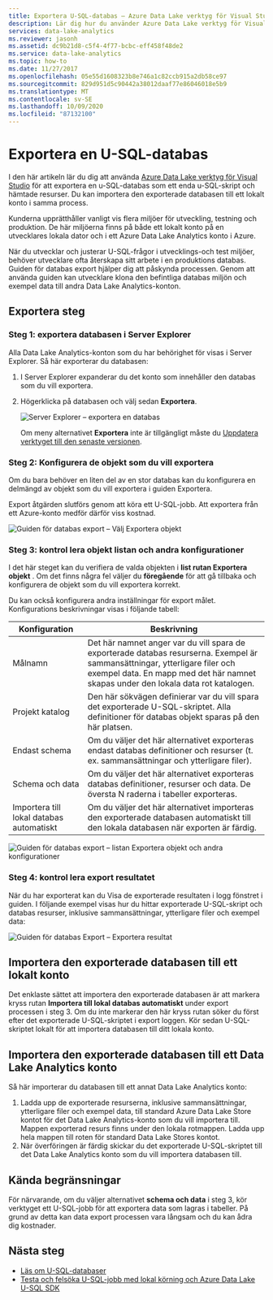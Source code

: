 ```yaml
---
title: Exportera U-SQL-databas – Azure Data Lake verktyg för Visual Studio
description: Lär dig hur du använder Azure Data Lake verktyg för Visual Studio för att exportera en U-SQL-databas och importera den automatiskt till ett lokalt konto.
services: data-lake-analytics
ms.reviewer: jasonh
ms.assetid: dc9b21d8-c5f4-4f77-bcbc-eff458f48de2
ms.service: data-lake-analytics
ms.topic: how-to
ms.date: 11/27/2017
ms.openlocfilehash: 05e55d1608323b8e746a1c82ccb915a2db58ce97
ms.sourcegitcommit: 829d951d5c90442a38012daaf77e86046018e5b9
ms.translationtype: MT
ms.contentlocale: sv-SE
ms.lasthandoff: 10/09/2020
ms.locfileid: "87132100"
---
```

# <a name="export-a-u-sql-database"></a>Exportera en U-SQL-databas

I den här artikeln lär du dig att använda [Azure Data Lake verktyg för Visual Studio](https://aka.ms/adltoolsvs) för att exportera en u-SQL-databas som ett enda u-SQL-skript och hämtade resurser. Du kan importera den exporterade databasen till ett lokalt konto i samma process.

Kunderna upprätthåller vanligt vis flera miljöer för utveckling, testning och produktion. De här miljöerna finns på både ett lokalt konto på en utvecklares lokala dator och i ett Azure Data Lake Analytics konto i Azure. 

När du utvecklar och justerar U-SQL-frågor i utvecklings-och test miljöer, behöver utvecklare ofta återskapa sitt arbete i en produktions databas. Guiden för databas export hjälper dig att påskynda processen. Genom att använda guiden kan utvecklare klona den befintliga databas miljön och exempel data till andra Data Lake Analytics-konton.

## <a name="export-steps"></a>Exportera steg

### <a name="step-1-export-the-database-in-server-explorer"></a>Steg 1: exportera databasen i Server Explorer

Alla Data Lake Analytics-konton som du har behörighet för visas i Server Explorer. Så här exporterar du databasen:

1. I Server Explorer expanderar du det konto som innehåller den databas som du vill exportera.
2. Högerklicka på databasen och välj sedan **Exportera**. 
   
    ![Server Explorer – exportera en databas](./media/data-lake-analytics-data-lake-tools-export-database/export-database.png)

     Om meny alternativet **Exportera** inte är tillgängligt måste du [Uppdatera verktyget till den senaste versionen](https://aka.ms/adltoolsvs).

### <a name="step-2-configure-the-objects-that-you-want-to-export"></a>Steg 2: Konfigurera de objekt som du vill exportera

Om du bara behöver en liten del av en stor databas kan du konfigurera en delmängd av objekt som du vill exportera i guiden Exportera. 

Export åtgärden slutförs genom att köra ett U-SQL-jobb. Att exportera från ett Azure-konto medför därför viss kostnad.

![Guiden för databas export – Välj Exportera objekt](./media/data-lake-analytics-data-lake-tools-export-database/export-database-wizard.png)

### <a name="step-3-check-the-objects-list-and-other-configurations"></a>Steg 3: kontrol lera objekt listan och andra konfigurationer

I det här steget kan du verifiera de valda objekten i **list rutan Exportera objekt** . Om det finns några fel väljer du **föregående** för att gå tillbaka och konfigurera de objekt som du vill exportera korrekt.

Du kan också konfigurera andra inställningar för export målet. Konfigurations beskrivningar visas i följande tabell:

|Konfiguration|Beskrivning|
|-------------|-----------|
|Målnamn|Det här namnet anger var du vill spara de exporterade databas resurserna. Exempel är sammansättningar, ytterligare filer och exempel data. En mapp med det här namnet skapas under den lokala data rot katalogen.|
|Projekt katalog|Den här sökvägen definierar var du vill spara det exporterade U-SQL-skriptet. Alla definitioner för databas objekt sparas på den här platsen.|
|Endast schema|Om du väljer det här alternativet exporteras endast databas definitioner och resurser (t. ex. sammansättningar och ytterligare filer).|
|Schema och data|Om du väljer det här alternativet exporteras databas definitioner, resurser och data. De översta N raderna i tabeller exporteras.|
|Importera till lokal databas automatiskt|Om du väljer det här alternativet importeras den exporterade databasen automatiskt till den lokala databasen när exporten är färdig.|

![Guiden för databas export – listan Exportera objekt och andra konfigurationer](./media/data-lake-analytics-data-lake-tools-export-database/export-database-wizard-configuration.png)

### <a name="step-4-check-the-export-results"></a>Steg 4: kontrol lera export resultatet

När du har exporterat kan du Visa de exporterade resultaten i logg fönstret i guiden. I följande exempel visas hur du hittar exporterade U-SQL-skript och databas resurser, inklusive sammansättningar, ytterligare filer och exempel data:

![Guiden för databas Export – Exportera resultat](./media/data-lake-analytics-data-lake-tools-export-database/export-database-wizard-completed.png)

## <a name="import-the-exported-database-to-a-local-account"></a>Importera den exporterade databasen till ett lokalt konto

Det enklaste sättet att importera den exporterade databasen är att markera kryss rutan **Importera till lokal databas automatiskt** under export processen i steg 3. Om du inte markerar den här kryss rutan söker du först efter det exporterade U-SQL-skriptet i export loggen. Kör sedan U-SQL-skriptet lokalt för att importera databasen till ditt lokala konto.

## <a name="import-the-exported-database-to-a-data-lake-analytics-account"></a>Importera den exporterade databasen till ett Data Lake Analytics konto

Så här importerar du databasen till ett annat Data Lake Analytics konto:

1. Ladda upp de exporterade resurserna, inklusive sammansättningar, ytterligare filer och exempel data, till standard Azure Data Lake Store kontot för det Data Lake Analytics-konto som du vill importera till. Mappen exporterad resurs finns under den lokala rotmappen. Ladda upp hela mappen till roten för standard Data Lake Stores kontot.
2. När överföringen är färdig skickar du det exporterade U-SQL-skriptet till det Data Lake Analytics konto som du vill importera databasen till.

## <a name="known-limitations"></a>Kända begränsningar

För närvarande, om du väljer alternativet **schema och data** i steg 3, kör verktyget ett U-SQL-jobb för att exportera data som lagras i tabeller. På grund av detta kan data export processen vara långsam och du kan ådra dig kostnader. 

## <a name="next-steps"></a>Nästa steg

* [Läs om U-SQL-databaser](/u-sql/data-definition-language-ddl-statements) 
* [Testa och felsöka U-SQL-jobb med lokal körning och Azure Data Lake U-SQL SDK](data-lake-analytics-data-lake-tools-local-run.md)


